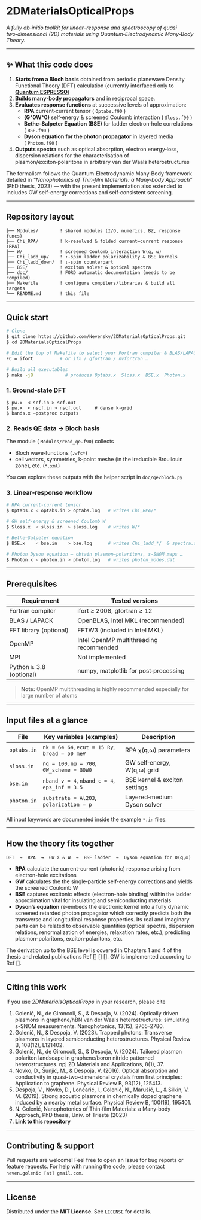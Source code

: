 # 2DMaterialsOpticalProps

*A fully ab‑initio toolkit for linear–response and spectroscopy of quasi two‑dimensional (2D) materials using Quantum‑Electrodynamic Many‑Body Theory.*

---

## ✨ What this code does

1. **Starts from a Bloch basis** obtained from periodic planewave Density Functional Theory (DFT) calculation (currently interfaced only to [**Quantum ESPRESSO**](https://www.quantum-espresso.org/)) 
2. **Builds many‑body propagators** and in reciprocal space.
3. **Evaluates response functions** at successive levels of approximation:
   - **RPA** current‑current tensor ( `Optabs.f90` )
   - **\(G^0W^0\)** self‑energy & screened Coulomb interaction ( `Sloss.f90` )
   - **Bethe–Salpeter Equation (BSE)** for ladder electron‑hole correlations ( `BSE.f90` )
   - **Dyson equation for the photon propagator** in layered media ( `Photon.f90` )
4. **Outputs spectra** such as optical absorption, electron energy‑loss, dispersion relations for the characterisation of plasmon/exciton‑polaritons in arbitrary van der Waals heterostructures

The formalism follows the Quantum‑Electrodynamic Many‑Body framework detailed in *“Nanophotonics of Thin‑film Materials: a Many‑body Approach”* (PhD thesis, 2023) — with the present implementation also extended to includes GW self-energy corrections and self‑consistent screening.

---

## Repository layout

```
├── Modules/        ! shared modules (I/O, numerics, BZ, response funcs)
├── Chi_RPA/        ! k‑resolved & folded current–current response (RPA)
├── W/              ! screened Coulomb interaction W(q, ω)
├── Chi_ladd_up/    ! ↑‑spin ladder polarizability & BSE kernels
├── Chi_ladd_down/  ! ↓‑spin counterpart
├── BSE/            ! exciton solver & optical spectra
├── doc/            ! FORD automatic documentation (needs to be compiled)
├── Makefile        ! configure compilers/libraries & build all targets
└── README.md       ! this file
```

---

## Quick start

```bash
# Clone
$ git clone https://github.com/Nevensky/2DMaterialsOpticalProps.git
$ cd 2DMaterialsOpticalProps

# Edit the top of Makefile to select your Fortran compiler & BLAS/LAPACK
FC = ifort          # or ifx / gfortran / nvfortran …

# Build all executables
$ make -j8            # produces Optabs.x  Sloss.x  BSE.x  Photon.x
```

### 1. Ground‑state DFT

```
$ pw.x  < scf.in > scf.out
$ pw.x  < nscf.in > nscf.out     # dense k‑grid
$ bands.x –postproc outputs
```

### 2. Reads QE data → Bloch basis 

The module ( `Modules/read_qe.f90`) collects

- Bloch wave‑functions (`.wfc*`)
- cell vectors, symmetries, k-point meshe (in the ireducible Broullouin zone), etc. (`*.xml`)

You can explore these outputs with the helper script in `doc/qe2bloch.py` 
### 3. Linear‑response workflow

```bash
# RPA current‑current tensor
$ Optabs.x < optabs.in > optabs.log   # writes Chi_RPA/*

# GW self‑energy & screened Coulomb W
$ Sloss.x  < sloss.in  > sloss.log    # writes W/*

# Bethe–Salpeter equation
$ BSE.x    < bse.in    > bse.log      # writes Chi_ladd_*/  & spectra.dat

# Photon Dyson equation – obtain plasmon–polaritons, s‑SNOM maps …
$ Photon.x < photon.in > photon.log   # writes photon_modes.dat
```


---

## Prerequisites

| Requirement             | Tested versions                         |
|-------------------------|-----------------------------------------|
| Fortran compiler        |  ifort ≥ 2008, gfortran ≥ 12            |
| BLAS / LAPACK           | OpenBLAS, Intel MKL (recommended)       |
| FFT library (optional)  | FFTW3 (included in Intel MKL)           |
| OpenMP                  | Intel OpenMP multithreading recommended |
| MPI                     | Not implemented                         |
| Python ≥ 3.8 (optional) | numpy, matplotlib for post‑processing   |

> **Note:** OpenMP multithreading is highly recommended especially for large number of atoms

---

## Input files at a glance

| File        | Key variables (examples)                       | Description                   |
| ----------- | ---------------------------------------------- | ----------------------------- |
| `optabs.in` | `nk = 64 64`, `ecut = 15 Ry`, `broad = 50 meV` | RPA χ(𝐪,ω) parameters        |
| `sloss.in`  | `nq = 100`, `nω = 700`, `GW_scheme = G0W0`     | GW self‑energy, W(q,ω) grid   |
| `bse.in`    | `nband_v = 4`, `nband_c = 4`, `eps_inf = 3.5`  | BSE kernel & exciton settings |
| `photon.in` | `substrate = Al2O3`, `polarization = p`        | Layered‑medium Dyson solver   |

All input keywords are documented inside the example `*.in` files.

---

## How the theory fits together

```
DFT  →  RPA  →  GW Σ & W  →  BSE ladder  →  Dyson equation for D(𝐪,ω)
```

- **RPA** calculate the current-current (photonic) response arising from electron-hole excitations
- **GW** calculates the the single‑particle self-energy corrections and yields the screened Coulomb W
- **BSE** captures excitonic effects (electron-hole binding) within the ladder approximation vital for insulating and semiconducting materials
- **Dyson’s equation** re‑embeds the electronic kernel into a fully dynamic screened retarded photon propagator which correctly predicts both the transverse and longitudinal response properties. Its real and imaginary parts can be related to observable quantities (optical spectra, dispersion relations, renormalization of energies, relaxation rates, etc.), predicting plasmon-polaritons, exciton‑polaritons, etc.

The derivation up to the BSE level is covered in Chapters 1 and 4 of the thesis and related publications Ref [] [] []. GW is implemented according to Ref [].

---

## Citing this work

If you use *2DMaterialsOpticalProps* in your research, please cite
1. Golenić, N., de Gironcoli, S., & Despoja, V. (2024). Optically driven plasmons in graphene/hBN van der Waals heterostructures: simulating s-SNOM measurements. Nanophotonics, 13(15), 2765-2780.
2. Golenić, N., & Despoja, V. (2023). Trapped photons: Transverse plasmons in layered semiconducting heterostructures. Physical Review B, 108(12), L121402.
3. Golenić, N., de Gironcoli, S., & Despoja, V. (2024). Tailored plasmon polariton landscape in graphene/boron nitride patterned heterostructures. npj 2D Materials and Applications, 8(1), 37.
4. Novko, D., Šunjić, M., & Despoja, V. (2016). Optical absorption and conductivity in quasi-two-dimensional crystals from first principles: Application to graphene. Physical Review B, 93(12), 125413.
5. Despoja, V., Novko, D., Lončarić, I., Golenić, N., Marušić, L., & Silkin, V. M. (2019). Strong acoustic plasmons in chemically doped graphene induced by a nearby metal surface. Physical Review B, 100(19), 195401.
6. N. Golenić, Nanophotonics of Thin‑film Materials: a Many‑body Approach, PhD thesis, Univ. of Trieste (2023)
7. **Link to this repository**

---

## Contributing & support

Pull requests are welcome! Feel free to open an Issue for bug reports or feature requests. For help with running the code, please contact `neven.golenic [at] gmail.com`.

---

## License

Distributed under the **MIT License**. See `LICENSE` for details.

